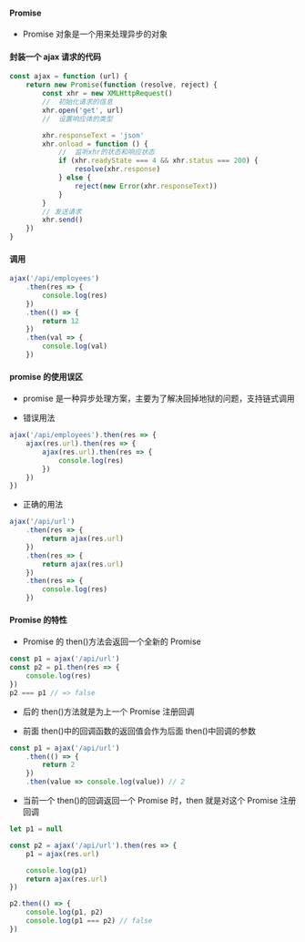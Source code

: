#### Promise

-   Promise 对象是一个用来处理异步的对象

#### 封装一个 ajax 请求的代码

```js
const ajax = function (url) {
	return new Promise(function (resolve, reject) {
		const xhr = new XMLHttpRequest()
		//  初始化请求的信息
		xhr.open('get', url)
		//  设置响应体的类型

		xhr.responseText = 'json'
		xhr.onload = function () {
			//  监听xhr的状态和响应状态
			if (xhr.readyState === 4 && xhr.status === 200) {
				resolve(xhr.response)
			} else {
				reject(new Error(xhr.responseText))
			}
		}
		// 发送请求
		xhr.send()
	})
}
```

#### 调用

```js
ajax('/api/employees')
	.then(res => {
		console.log(res)
	})
	.then(() => {
		return 12
	})
	.then(val => {
		console.log(val)
	})
```

#### promise 的使用误区

-   promise 是一种异步处理方案，主要为了解决回掉地狱的问题，支持链式调用

-   错误用法

```js
ajax('/api/employees').then(res => {
	ajax(res.url).then(res => {
		ajax(res.url).then(res => {
			console.log(res)
		})
	})
})
```

-   正确的用法

```js
ajax('/api/url')
	.then(res => {
		return ajax(res.url)
	})
	.then(res => {
		return ajax(res.url)
	})
	.then(res => {
		console.log(res)
	})
```

#### Promise 的特性

-   Promise 的 then()方法会返回一个全新的 Promise

```js
const p1 = ajax('/api/url')
const p2 = p1.then(res => {
	console.log(res)
})
p2 === p1 // => false
```

-   后的 then()方法就是为上一个 Promise 注册回调

-   前面 then()中的回调函数的返回值会作为后面 then()中回调的参数

```js
const p1 = ajax('/api/url')
	.then(() => {
		return 2
	})
	.then(value => console.log(value)) // 2
```

-   当前一个 then()的回调返回一个 Promise 时，then 就是对这个 Promise 注册回调

```js
let p1 = null

const p2 = ajax('/api/url').then(res => {
	p1 = ajax(res.url)

	console.log(p1)
	return ajax(res.url)
})

p2.then(() => {
	console.log(p1, p2)
	console.log(p1 === p2) // false
})
```
